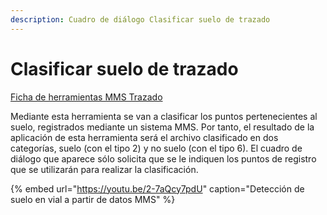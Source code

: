 ```yaml
---
description: Cuadro de diálogo Clasificar suelo de trazado
---
```


# Clasificar suelo de trazado

[Ficha de herramientas MMS Trazado](./)

Mediante esta herramienta se van a clasificar los puntos pertenecientes al suelo, registrados mediante un sistema MMS. Por tanto, el resultado de la aplicación de esta herramienta será el archivo clasificado en dos categorías, suelo \(con el tipo 2\) y no suelo \(con el tipo 6\). El cuadro de diálogo que aparece sólo solicita que se le indiquen los puntos de registro que se utilizarán para realizar la clasificación.

{% embed url="https://youtu.be/2-7aQcy7pdU" caption="Detección de suelo en vial a partir de datos MMS" %}

